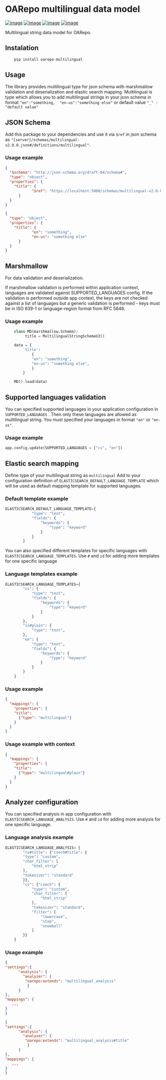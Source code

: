 OARepo multilingual data model
==============================

[![image][]][1]
[![image][2]][3]
[![image][4]][5]
[![image][6]][7]

Multilingual string data model for OARepo.

Instalation
----------
```bash
    pip install oarepo-multilingual
```
Usage
----------
The library provides multilingual type for json schema with marshmallow validation and deserialization and elastic search mapping.
Multilingual is type which allows you to add multilingual strings in your json schema in format ``"en":"something, 
"en-us":"something else"`` or default value ``"_" : "default value"``

JSON Schema
----------
Add this package to your dependencies and use it via ``$ref`` in json schema as ``"[server]/schemas/multilingual-v2.0.0.json#/definitions/multilingual"``.

### Usage example
```json
{
  "$schema": "http://json-schema.org/draft-04/schema#",
  "type": "object",
  "properties": {
    "title": {
            "$ref": "https://localhost:5000/schemas/multilingual-v2.0.0.json#/definitions/multilingual"
      }
  }
}
```
```json
{
  "type": "object",
  "properties": {
    "title": {
            "en": "something",
            "en-us": "something else"
      }
  }
}
```
Marshmallow
-----------
For data validation and deserialization.

If marshmallow validation is performed within application context, languages are validated against SUPPORTED_LANGUAGES config.
If the validation is performed outside app context, the keys are not checked against a list of languages
but a generic validation is performed - keys must be in ISO 639-1 or language-region format from RFC 5646.

### Usage example
```python
    class MD(marshmallow.Schema):
         title = MultilingualStringSchemaV2()

    data = {
        'title':
            {
            "en": "something",
            "en-us": "something else",
            }
        }

    MD().load(data)
```
Supported languages validation
------------------------------
You can specified supported languages in your application configuration in ``SUPPORTED_LANGUAGES`` . Then only these
languages are allowed as multilingual string. 
You must specified your languages in format ``"en"`` or ``"en-us"``.
### Usage example
```python
app.config.update(SUPPORTED_LANGUAGES = ["cs", "en"])
```
Elastic search mapping
----------------------
Define type of your multilingual string as ``multilingual``
Add to your configuration definition of `ELASTICSEARCH_DEFAULT_LANGUAGE_TEMPLATE` which will be used as default mapping template for supported languages.
### Default template example
```python
ELASTICSEARCH_DEFAULT_LANGUAGE_TEMPLATE={
            "type": "text",
            "fields": {
                "keywords": {
                    "type": "keyword"
                }
            }
        }
```
You can also specified different templates for specific languages with `ELASTICSEARCH_LANGUAGE_TEMPLATES`. Use `#` and `id` for adding more 
templates for one specific language
### Language templates example
```python
ELASTICSEARCH_LANGUAGE_TEMPLATES={
        "cs": {
            "type": "text",
            "fields": {
                "keywords": {
                    "type": "keyword"
                }
            }
        },
        "cs#plain": {
            "type": "text",
        },
        "en": {
            "type": "text",
            "fields": {
                "keywords": {
                    "type": "keyword"
                }
            }
        }
    }
```
### Usage example
```json
{
  "mappings": {
    "properties": {
    "title":
      {"type": "multilingual"}
    }
  }
}
```
### Usage example with context
```json
{
  "mappings": {
    "properties": {
    "title":
      {"type": "multilingual#plain"}
    }
  }
}
```
Analyzer configuration
----------------------
You can specified analysis in app configuration with `ELASTICSEARCH_LANGUAGE_ANALYSIS`. Use `#` and `id` for adding more 
analysis for one specific language.
### Language analysis example
```python
ELASTICSEARCH_LANGUAGE_ANALYSIS= {
        "cs#title": {"czech#title": {
        "type": "custom",
        "char_filter": [
            "html_strip"
        ],
        "tokenizer": "standard"
        }},
        "cs": {"czech": {
            "type": "custom",
            "char_filter": [
                "html_strip"
            ],
            "tokenizer": "standard",
            "filter": [
                "lowercase",
                "stop",
                "snowball"
            ]
        }}
    }
```
### Usage example
```json
{
"settings":{
      "analysis": {
        "analyzer": {
         "oarepo:extends": "multilingual_analysis"
          }
      }
},
"mappings": {
   ...
}
}
```
```json
{
"settings":{
      "analysis": {
        "analyzer": {
         "oarepo:extends": "multilingual_analysis#title"
          }
      }
},
"mappings": {
   ...
}
}
```

  [image]: https://img.shields.io/github/license/oarepo/oarepo-multilingual.svg
  [1]: https://github.com/oarepo/oarepo-multilingual/blob/master/LICENSE
  [2]: https://img.shields.io/travis/oarepo/oarepo-multilingual.svg
  [3]: https://travis-ci.org/oarepo/oarepo-multilingual
  [4]: https://img.shields.io/coveralls/oarepo/oarepo-multilingual.svg
  [5]: https://coveralls.io/r/oarepo/oarepo-multilingual
  [6]: https://img.shields.io/pypi/v/oarepo-multilingual.svg
  [7]: https://pypi.org/pypi/oarepo-multilingual
  
